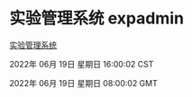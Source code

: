 # 实验管理系统 expadmin
[实验管理系统](http://59.174.8.33:56808/expadmin-782313d2-e1b1-4ea7-932e-3a55e6a1a4d0/)

2022年 06月 19日 星期日 16:00:02 CST

2022年 06月 19日 星期日 08:00:02 GMT
